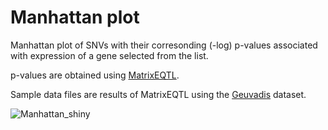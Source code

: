 # Manhattan plot

Manhattan plot of SNVs with their corresonding (-log) p-values associated with expression of a gene selected from the list.

p-values are obtained using [MatrixEQTL](https://cran.r-project.org/web/packages/MatrixEQTL/index.html).

Sample data files are results of MatrixEQTL using the [Geuvadis](https://www.ebi.ac.uk/Tools/geuvadis-das/?r=2:234273242-234273242) dataset.



![Manhattan_shiny](https://github.com/snesic/manhattan-plot-eQTLs-per-gene/blob/master/Data/manhattan.png)
